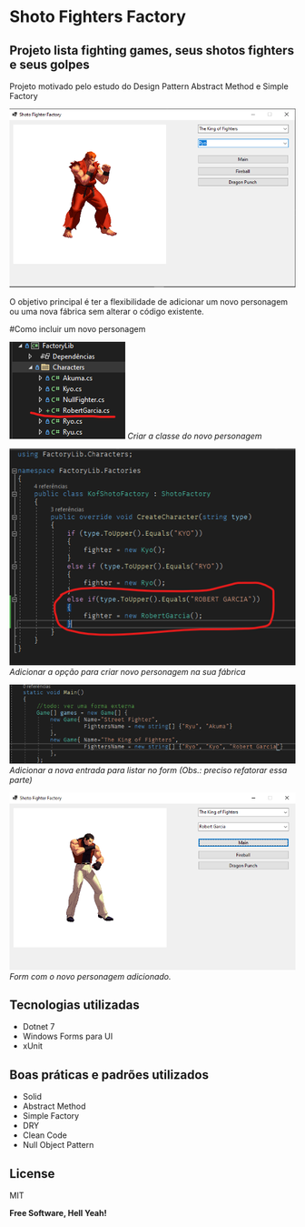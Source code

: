 # Shoto Fighters Factory
## Projeto lista fighting games, seus shotos fighters e seus golpes
Projeto motivado pelo estudo do Design Pattern Abstract Method e Simple Factory


![My Image](main.png)

O objetivo principal é ter a flexibilidade de adicionar um novo personagem ou uma nova fábrica sem alterar o código existente.

#Como incluir um novo personagem

![My Image](folder_to_add_character.png)
*Criar a classe do novo personagem*

![My Image](factory_to_add_character.png)
*Adicionar a opção para criar novo personagem na sua fábrica*

![My Image](array_to_add_character.png)
*Adicionar a nova entrada para listar no form (Obs.: preciso refatorar essa parte)*

![My Image](robert_added.png)
*Form com o novo personagem adicionado.*


## Tecnologias utilizadas

- Dotnet 7
- Windows Forms para UI
- xUnit

## Boas práticas e padrões utilizados

- Solid
- Abstract Method
- Simple Factory
- DRY
- Clean Code
- Null Object Pattern

## License

MIT

**Free Software, Hell Yeah!**